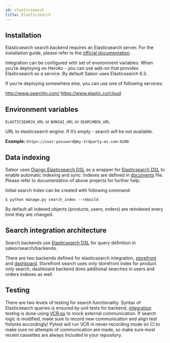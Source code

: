 ```yaml
---
id: elasticsearch
title: Elasticsearch
---
```


## Installation

Elasticsearch search backend requires an Elasticsearch server. For the installation guide, please refer to the [official documentation](https://www.elastic.co/guide/en/elasticsearch/reference/current/index.html).

Integration can be configured with set of environment variables. When you’re deploying on Heroku - you can use add-on that provides Elasticsearch as a service. By default Saleor uses Elasticsearch 6.3.

If you’re deploying somewhere else, you can use one of following services:

http://www.searchly.com/
https://www.elastic.co/cloud


## Environment variables

`ELASTICSEARCH_URL` or `BONSAI_URL` or `SEARCHBOX_URL`

URL to elasticsearch engine. If it’s empty - search will be not available.

**Example:** `https://user:password@my-3rdparty-es.com:9200`


## Data indexing

Saleor uses [Django Elasticsearch DSL](https://github.com/sabricot/django-elasticsearch-dsl) as a wrapper for [Elasticsearch DSL](https://github.com/elastic/elasticsearch-dsl-py) to enable automatic indexing and sync. Indexes are defined in [documents](https://github.com/saleor/saleor/search/documents.py) file. Please refer to documentation of above projects for further help.

Initial search index can be created with following command:

```shell-session
$ python manage.py search_index --rebuild
```

By default all indexed objects (products, users, orders) are reindexed every time they are changed.


## Search integration architecture

Search backends use [Elasticsearch DSL](https://github.com/elastic/elasticsearch-dsl-py) for query definition in saleor/search/backends.

There are two backends defined for elasticsearch integration, [storefront](https://github.com/mirumee/saleor/blob/master/saleor/search/backends/elasticsearch_storefront.py) and [dashboard](https://github.com/mirumee/saleor/blob/master/saleor/search/backends/elasticsearch_dashboard.py). Storefront search uses only storefront index for product only search, dashboard backend does additional searches in users and orders indexes as well.


## Testing

There are two levels of testing for search functionality. Syntax of Elasticsearch queries is ensured by unit tests for backend, [integration](https://github.com/saleor/saleor/tests/test_search.py) testing is done using [VCR.py](https://github.com/kevin1024/vcrpy) to mock external communication. If search logic is modified, make sure to record new communication and align test fixtures accordingly! Pytest will run VCR in never-recording mode on CI to make sure no attempts of communication are made, so make sure most recent cassettes are always included in your repository.